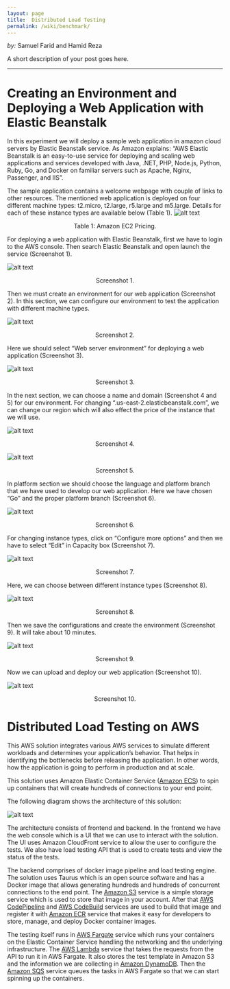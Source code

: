 ```yaml
---
layout: page
title:  Distributed Load Testing
permalink: /wiki/benchmark/
---
```


*by:* Samuel Farid and Hamid Reza


A short description of your post goes here.

---
# Creating an Environment and Deploying a Web Application with Elastic Beanstalk

In this experiment we will deploy a sample web application in amazon cloud servers by Elastic Beanstalk service. As Amazon explains: “AWS Elastic Beanstalk is an easy-to-use service for deploying and scaling web applications and services developed with Java, .NET, PHP, Node.js, Python, Ruby, Go, and Docker on familiar servers such as Apache, Nginx, Passenger, and IIS”.

The sample application contains a welcome webpage with couple of links to other resources. The mentioned web application is deployed on four different machine types: t2.micro, t2.large, r5.large and m5.large. Details for each of these instance types are available below (Table 1).
![alt text](table.PNG "Table 1: Amazon EC2 Pricing.")
<div align="center">Table 1: Amazon EC2 Pricing.</div>

For deploying a web application with Elastic Beanstalk, first we have to login to the AWS console. Then search Elastic Beanstalk and open launch the service (Screenshot 1).
 

![alt text](1.PNG "Screenshot 1")
<div align="center">Screenshot 1.</div>


Then we must create an environment for our web application (Screenshot 2). In this section, we can configure our environment to test the application with different machine types.
 
![alt text](2.PNG "Screenshot 2")
<div align="center">Screenshot 2.</div>

Here we should select “Web server environment” for deploying a web application (Screenshot 3).
 
![alt text](3.PNG "Screenshot 3")
<div align="center">Screenshot 3.</div>




In the next section, we can choose a name and domain (Screenshot 4 and 5) for our environment. For changing “.us-east-2.elasticbeanstalk.com”, we can change our region  which will also effect the price of the instance that we will use.
 
![alt text](4.PNG "Screenshot 4")
<div align="center">Screenshot 4.</div>
 
![alt text](5.PNG "Screenshot 5")
<div align="center">Screenshot 5.</div>



In platform section we should choose the language and platform branch that we have used to develop our web application. Here we have chosen “Go” and the proper platform branch (Screenshot 6).
 
![alt text](6.PNG "Screenshot 6")
<div align="center">Screenshot 6.</div>

For changing instance types, click on “Configure more options” and then we have to select “Edit” in Capacity box (Screenshot 7).
 
![alt text](7.PNG "Screenshot 7")
<div align="center">Screenshot 7.</div>


Here, we can choose between different instance types (Screenshot 8).
 
![alt text](8.PNG "Screenshot 8")
<div align="center">Screenshot 8.</div>

Then we save the configurations and create the environment (Screenshot 9). It will take about 10 minutes.
 
![alt text](9.PNG "Screenshot 9")
<div align="center">Screenshot 9.</div>

Now we can upload and deploy our web application (Screenshot 10).
 
![alt text](10.PNG "Screenshot 10")
<div align="center">Screenshot 10.</div>


# Distributed Load Testing on AWS

This AWS solution integrates various AWS services to simulate different workloads and determines your application’s behavior. That helps in identifying the bottlenecks before releasing the application. In other words, how the application is going to perform in production and at scale.

This solution uses Amazon Elastic Container Service ([Amazon ECS](https://aws.amazon.com/ecs/)) to spin up containers that will create hundreds of connections to your end point.

The following diagram shows the architecture of this solution:


![alt text](https://d1.awsstatic.com/Solutions/Solutions%20Category%20Template%20Draft/Solution%20Architecture%20Diagrams/distributed-load-testing-on-aws-architecture.f4325edc7552df2a3977d67c491b330819e52e9f.png "AWS Distributed Load Testing Architecture")

The architecture consists of frontend and backend. In the frontend we have the web console which is a UI that we can use to interact with the solution. The UI uses Amazon CloudFront service to allow the user to configure the tests. We also have load testing API that is used to create tests and view the status of the tests. 

The backend comprises of docker image pipeline and load testing engine. The solution uses Taurus which is an open source software and has a Docker image that allows generating hundreds and hundreds of concurrent connections to the end point. The [Amazon S3](https://aws.amazon.com/s3/) service is a simple storage service which is used to store that image in your account. After that [AWS CodePipeline](https://aws.amazon.com/codepipeline/) and [AWS CodeBuild](https://aws.amazon.com/codebuild/) services are used to build that image and register it with [Amazon ECR](https://aws.amazon.com/ecr/) service that makes it easy for developers to store, manage, and deploy Docker container images.

The testing itself runs in [AWS Fargate]( https://aws.amazon.com/fargate/) service which runs your containers on the Elastic Container Service handling the networking and the underlying infrastructure. The [AWS Lambda]( https://aws.amazon.com/lambda/) service that takes the requests from the API to  run it in AWS Fargate. It also stores the test template in Amazon S3 and the information we are collecting in [Amazon DynamoDB](https://aws.amazon.com/dynamodb/). Then the [Amazon SQS]( https://aws.amazon.com/sqs/) service queues the tasks in AWS Fargate so that we can start spinning up the containers.  
